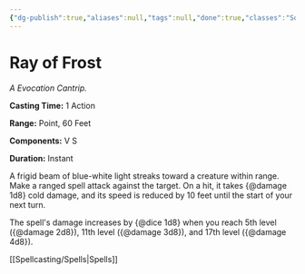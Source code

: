 ```yaml
---
{"dg-publish":true,"aliases":null,"tags":null,"done":true,"classes":"Sorcerer, Wizard, Artificer,","spellLevel":0,"school":"Evocation","source":"PHB","permalink":"/spells/ray-of-frost/","dgHomeLink":false,"dgPassFrontmatter":true}
---
```


# Ray of Frost
*A Evocation Cantrip.*

**Casting Time:** 1 Action

**Range:** Point, 60 Feet

**Components:** V S 

**Duration:** Instant

A frigid beam of blue-white light streaks toward a creature within range. Make a ranged spell attack against the target. On a hit, it takes {@damage 1d8} cold damage, and its speed is reduced by 10 feet until the start of your next turn.



The spell's damage increases by {@dice 1d8} when you reach 5th level ({@damage 2d8}), 11th level ({@damage 3d8}), and 17th level ({@damage 4d8}).

[[Spellcasting/Spells|Spells]]
